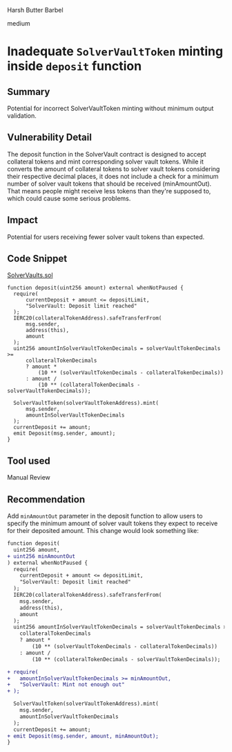 Harsh Butter Barbel

medium

# Inadequate `SolverVaultToken` minting inside `deposit` function

## Summary 

Potential for incorrect SolverVaultToken minting without minimum output validation.

## Vulnerability Detail

The deposit function in the SolverVault contract is designed to accept collateral tokens and mint corresponding solver vault tokens. While it converts the amount of collateral tokens to solver vault tokens considering their respective decimal places, it does not include a check for a minimum number of solver vault tokens that should be received (minAmountOut). That means people might receive less tokens than they're supposed to, which could cause some serious problems.

## Impact

Potential for users receiving fewer solver vault tokens than expected.

## Code Snippet
[SolverVaults.sol](https://github.dev/sherlock-audit/2023-12-symm-io/blob/main/solver-vaults/contracts/SolverVaults.sol#L158-L181)
```solidity
function deposit(uint256 amount) external whenNotPaused {
  require(
      currentDeposit + amount <= depositLimit,
      "SolverVault: Deposit limit reached"
  );
  IERC20(collateralTokenAddress).safeTransferFrom(
      msg.sender,
      address(this),
      amount
  );
  uint256 amountInSolverVaultTokenDecimals = solverVaultTokenDecimals >=
      collateralTokenDecimals
      ? amount *
          (10 ** (solverVaultTokenDecimals - collateralTokenDecimals))
      : amount /
          (10 ** (collateralTokenDecimals - solverVaultTokenDecimals));

  SolverVaultToken(solverVaultTokenAddress).mint(
      msg.sender,
      amountInSolverVaultTokenDecimals
  );
  currentDeposit += amount;
  emit Deposit(msg.sender, amount);
}
```

## Tool used

Manual Review

## Recommendation

Add `minAmountOut` parameter in the deposit function to allow users to specify the minimum amount of solver vault tokens they expect to receive for their deposited amount. This change would look something like:

```diff
function deposit(
  uint256 amount,
+ uint256 minAmountOut
) external whenNotPaused {
  require(
    currentDeposit + amount <= depositLimit,
    "SolverVault: Deposit limit reached"
  );
  IERC20(collateralTokenAddress).safeTransferFrom(
    msg.sender,
    address(this),
    amount
  );
  uint256 amountInSolverVaultTokenDecimals = solverVaultTokenDecimals >=
    collateralTokenDecimals
    ? amount *
        (10 ** (solverVaultTokenDecimals - collateralTokenDecimals))
    : amount /
        (10 ** (collateralTokenDecimals - solverVaultTokenDecimals));

+ require(
+   amountInSolverVaultTokenDecimals >= minAmountOut,
+   "SolverVault: Mint not enough out"
+ );

  SolverVaultToken(solverVaultTokenAddress).mint(
    msg.sender,
    amountInSolverVaultTokenDecimals
  );
  currentDeposit += amount;
+ emit Deposit(msg.sender, amount, minAmountOut);
}
```